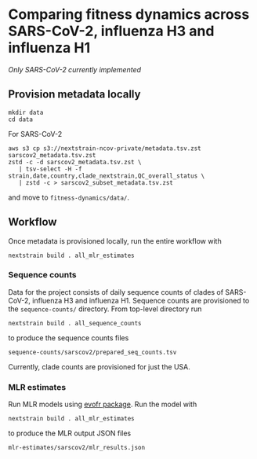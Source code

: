 # Comparing fitness dynamics across SARS-CoV-2, influenza H3 and influenza H1

_Only SARS-CoV-2 currently implemented_

## Provision metadata locally

```
mkdir data
cd data
```

For SARS-CoV-2
```
aws s3 cp s3://nextstrain-ncov-private/metadata.tsv.zst sarscov2_metadata.tsv.zst
zstd -c -d sarscov2_metadata.tsv.zst \
   | tsv-select -H -f strain,date,country,clade_nextstrain,QC_overall_status \
   | zstd -c > sarscov2_subset_metadata.tsv.zst
```
and move to `fitness-dynamics/data/`.

## Workflow

Once metadata is provisioned locally, run the entire workflow with
```
nextstrain build . all_mlr_estimates
```

### Sequence counts

Data for the project consists of daily sequence counts of clades of SARS-CoV-2,
influenza H3 and influenza H1. Sequence counts are provisioned to the
`sequence-counts/` directory. From top-level directory run
```
nextstrain build . all_sequence_counts
```
to produce the sequence counts files
```
sequence-counts/sarscov2/prepared_seq_counts.tsv
```
Currently, clade counts are provisioned for just the USA.

### MLR estimates

Run MLR models using [evofr package](https://github.com/blab/evofr). Run the
model with
```
nextstrain build . all_mlr_estimates
```
to produce the MLR output JSON files
```
mlr-estimates/sarscov2/mlr_results.json
```
